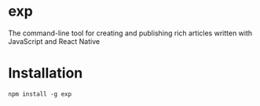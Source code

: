 # exp
The command-line tool for creating and publishing rich articles written with JavaScript and React Native

# Installation
`npm install -g exp`
